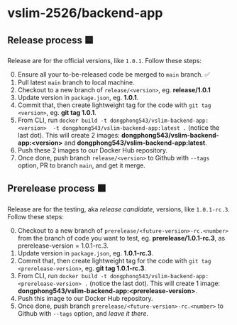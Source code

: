 # vslim-2526/backend-app

## Release process 🟦

Release are for the official versions, like `1.0.1`. Follow these steps:

0. Ensure all your to-be-released code be merged to `main` branch. ✅
1. Pull latest `main` branch to local machine.
2. Checkout to a new branch of `release/<version>`, eg. **release/1.0.1**
3. Update version in `package.json`, eg. **1.0.1**.
4. Commit that, then create lightweight tag for the code with `git tag <version>`, eg. **git tag 1.0.1**.
5. From CLI, run `docker build -t dongphong543/vslim-backend-app:<version>  -t dongphong543/vslim-backend-app:latest .` (notice the last dot). This will create 2 images: **dongphong543/vslim-backend-app:\<version\>** and **dongphong543/vslim-backend-app:latest**.
6. Push these 2 images to our Docker Hub repository.
7. Once done, push branch `release/<version>` to Github with `--tags` option, PR to branch `main`, and get it merge.

## Prerelease process 🟧

Release are for the testing, aka _release candidate_, versions, like `1.0.1-rc.3`. Follow these steps:

0. Checkout to a new branch of `prerelease/<future-version>-rc.<number>` from the branch of code you want to test, eg. **prerelease/1.0.1-rc.3**, as prerelease-version = 1.0.1-rc.3.
3. Update version in `package.json`, eg. **1.0.1-rc.3**.
4. Commit that, then create lightweight tag for the code with `git tag <prerelease-version>`, eg. **git tag 1.0.1-rc.3**.
5. From CLI, run `docker build -t dongphong543/vslim-backend-app:<prerelease-version> .` (notice the last dot). This will create 1 image: **dongphong543/vslim-backend-app:\<prerelease-version\>**.
6. Push this image to our Docker Hub repository.
7. Once done, push branch `prerelease/<future-version>-rc.<number>` to Github with `--tags` option, and _leave it there_.
